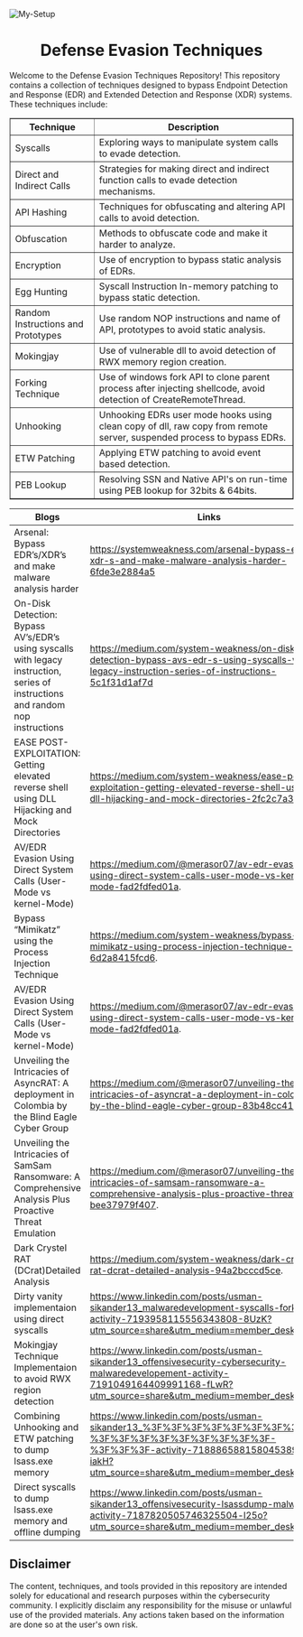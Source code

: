 ![My-Setup](https://github.com/Offensive-Panda/DefenseEvasionTechniques/assets/76246439/d59a210e-e898-4981-987a-f46952432692)                                                             
<h1 align="center">Defense Evasion Techniques</h1>
  
Welcome to the Defense Evasion Techniques Repository! This repository contains a collection of techniques designed to bypass Endpoint Detection and Response (EDR) and Extended Detection and Response (XDR) systems. These techniques include:
<!DOCTYPE html>
<html>
<head>
<title>Techniques Table</title>
</head>
<body>
    <table border="1" cellspacing="0" cellpadding="10">
        <tr>
            <th>Technique</th>
            <th>Description</th>
        </tr>
        <tr>
            <td>Syscalls</td>
            <td>Exploring ways to manipulate system calls to evade detection.</td>
        </tr>
        <tr>
            <td>Direct and Indirect Calls</td>
            <td>Strategies for making direct and indirect function calls to evade detection mechanisms.</td>
        </tr>
        <tr>
            <td>API Hashing</td>
            <td>Techniques for obfuscating and altering API calls to avoid detection.</td>
        </tr>
        <tr>
            <td>Obfuscation</td>
            <td>Methods to obfuscate code and make it harder to analyze.</td>
        </tr>
        <tr>
            <td>Encryption</td>
            <td>Use of encryption to bypass static analysis of EDRs.</td>
        </tr>
        <tr>
            <td>Egg Hunting</td>
            <td>Syscall Instruction In-memory patching to bypass static detection.</td>
        </tr>
        <tr>
            <td>Random Instructions and Prototypes</td>
            <td>Use random NOP instructions and name of API, prototypes to avoid static analysis.</td>
        </tr>
        <tr>
            <td>Mokingjay</td>
            <td>Use of vulnerable dll to avoid detection of RWX memory region creation.</td>
        </tr>
        <tr>
            <td>Forking Technique</td>
            <td>Use of windows fork API to clone parent process after injecting shellcode, avoid detection of CreateRemoteThread.</td>
        </tr>
        <tr>
            <td>Unhooking</td>
            <td>Unhooking EDRs user mode hooks using clean copy of dll, raw copy from remote server, suspended process to bypass EDRs.</td>
        </tr>
        <tr>
            <td>ETW Patching</td>
            <td>Applying ETW patching to avoid event based detection.</td>
        </tr>
        <tr>
            <td>PEB Lookup</td>
            <td>Resolving SSN and Native API's on run-time using PEB lookup for 32bits & 64bits.</td>
        </tr>
    </table>
</body>
</html>


| Blogs          | Links                                    |
|---------------------|--------------------------------------------------|
| Arsenal: Bypass EDR’s/XDR’s and make malware analysis harder | https://systemweakness.com/arsenal-bypass-edrs-xdr-s-and-make-malware-analysis-harder-6fde3e2884a5 |
| On-Disk Detection: Bypass AV’s/EDR’s using syscalls with legacy instruction, series of instructions and random nop instructions | https://medium.com/system-weakness/on-disk-detection-bypass-avs-edr-s-using-syscalls-with-legacy-instruction-series-of-instructions-5c1f31d1af7d |
| EASE POST-EXPLOITATION: Getting elevated reverse shell using DLL Hijacking and Mock Directories | https://medium.com/system-weakness/ease-post-exploitation-getting-elevated-reverse-shell-using-dll-hijacking-and-mock-directories-2fc2c7a3cdae. |
| AV/EDR Evasion Using Direct System Calls (User-Mode vs kernel-Mode) | https://medium.com/@merasor07/av-edr-evasion-using-direct-system-calls-user-mode-vs-kernel-mode-fad2fdfed01a. |
| Bypass “Mimikatz” using the Process Injection Technique | https://medium.com/system-weakness/bypass-mimikatz-using-process-injection-technique-6d2a8415fcd6. |
| AV/EDR Evasion Using Direct System Calls (User-Mode vs kernel-Mode) | https://medium.com/@merasor07/av-edr-evasion-using-direct-system-calls-user-mode-vs-kernel-mode-fad2fdfed01a. |
| Unveiling the Intricacies of AsyncRAT: A deployment in Colombia by the Blind Eagle Cyber Group | https://medium.com/@merasor07/unveiling-the-intricacies-of-asyncrat-a-deployment-in-colombia-by-the-blind-eagle-cyber-group-83b48cc415a7. |
| Unveiling the Intricacies of SamSam Ransomware: A Comprehensive Analysis Plus Proactive Threat Emulation | https://medium.com/@merasor07/unveiling-the-intricacies-of-samsam-ransomware-a-comprehensive-analysis-plus-proactive-threat-bee37979f407. |
| Dark Crystel RAT (DCrat)Detailed Analysis | https://medium.com/system-weakness/dark-crystel-rat-dcrat-detailed-analysis-94a2bcccd5ce. |
| Dirty vanity implementaion using direct syscalls | https://www.linkedin.com/posts/usman-sikander13_malwaredevelopment-syscalls-forking-activity-7193958115556343808-8UzK?utm_source=share&utm_medium=member_desktop |
| Mokingjay Technique Implementaion to avoid RWX region detection | https://www.linkedin.com/posts/usman-sikander13_offensivesecurity-cybersecurity-malwaredevelopement-activity-7191049164409991168-fLwR?utm_source=share&utm_medium=member_desktop |
| Combining Unhooking and ETW patching to dump lsass.exe memory | https://www.linkedin.com/posts/usman-sikander13_%3F%3F%3F%3F%3F%3F%3F%3F%3F-%3F%3F%3F%3F%3F%3F%3F%3F%3F-%3F%3F%3F-activity-7188865881580453890-iakH?utm_source=share&utm_medium=member_desktop |
| Direct syscalls to dump lsass.exe memory and offline dumping | https://www.linkedin.com/posts/usman-sikander13_offensivesecurity-lsassdump-malware-activity-7187820505746325504-l25o?utm_source=share&utm_medium=member_desktop |


## Disclaimer
The content, techniques, and tools provided in this repository are intended solely for educational and research purposes within the cybersecurity community. I explicitly disclaim any responsibility for the misuse or unlawful use of the provided materials. Any actions taken based on the information are done so at the user's own risk.

